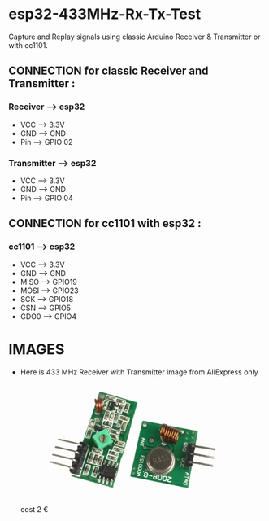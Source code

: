 # esp32-433MHz-Rx-Tx-Test
Capture and Replay signals using classic Arduino Receiver & Transmitter or with cc1101.

## CONNECTION for classic Receiver and Transmitter :
### Receiver --> esp32
- VCC --> 3.3V
- GND --> GND
- Pin --> GPIO 02

### Transmitter --> esp32
- VCC --> 3.3V
- GND --> GND
- Pin --> GPIO 04

## CONNECTION for cc1101 with esp32 :
### cc1101 --> esp32

- VCC --> 3.3V
- GND --> GND
- MISO --> GPIO19
- MOSI -->	GPIO23
- SCK --> GPIO18
- CSN --> GPIO5
- GDO0 --> GPIO4

# IMAGES
- Here is 433 MHz Receiver with Transmitter image from AliExpress only cost 2 €
![433 MHz Receiver with Transmitter](Arduino-433MHz-Transmitter&Receiver.jpg)

